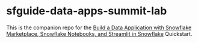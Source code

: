 # sfguide-data-apps-summit-lab

This is the companion repo for the [Build a Data Application with Snowflake Marketplace, Snowflake Notebooks, and Streamlit in Snowflake](https://quickstarts.snowflake.com/guide/data_apps_summit_lab/) Quickstart.
